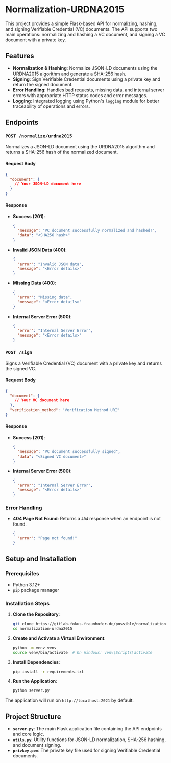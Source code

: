 # Normalization-URDNA2015

This project provides a simple Flask-based API for normalizing, hashing, and signing Verifiable Credential (VC) documents. The API supports two main operations: normalizing and hashing a VC document, and signing a VC document with a private key.

## Features
- **Normalization & Hashing**: Normalize JSON-LD documents using the URDNA2015 algorithm and generate a SHA-256 hash.
- **Signing**: Sign Verifiable Credential documents using a private key and return the signed document.
- **Error Handling**: Handles bad requests, missing data, and internal server errors with appropriate HTTP status codes and error messages.
- **Logging**: Integrated logging using Python's `logging` module for better traceability of operations and errors.

## Endpoints

### `POST /normalize/urdna2015`
Normalizes a JSON-LD document using the URDNA2015 algorithm and returns a SHA-256 hash of the normalized document.

#### Request Body
```json
{
  "document": { 
    // Your JSON-LD document here 
  }
}
```

#### Response
- **Success (201)**:
  ```json
  {
    "message": "VC document successfully normalized and hashed!",
    "data": "<SHA256 hash>"
  }
  ```
- **Invalid JSON Data (400)**:
  ```json
  {
    "error": "Invalid JSON data",
    "message": "<Error details>"
  }
  ```
- **Missing Data (400)**:
  ```json
  {
    "error": "Missing data",
    "message": "<Error details>"
  }
  ```
- **Internal Server Error (500)**:
  ```json
  {
    "error": "Internal Server Error",
    "message": "<Error details>"
  }
  ```

### `POST /sign`
Signs a Verifiable Credential (VC) document with a private key and returns the signed VC.

#### Request Body
```json
{
  "document": { 
    // Your VC document here 
  },
  "verification_method": "Verification Method URI"
}
```

#### Response
- **Success (201)**:
  ```json
  {
    "message": "VC document successfully signed",
    "data": "<Signed VC document>"
  }
  ```
- **Internal Server Error (500)**:
  ```json
  {
    "error": "Internal Server Error",
    "message": "<Error details>"
  }
  ```

### Error Handling
- **404 Page Not Found**: Returns a `404` response when an endpoint is not found.
  ```json
  {
    "error": "Page not found!"
  }
  ```

## Setup and Installation

### Prerequisites
- Python 3.12+
- `pip` package manager

### Installation Steps
1. **Clone the Repository**:
   ```bash
   git clone https://gitlab.fokus.fraunhofer.de/possible/normalization-urdna2015.git
   cd normalization-urdna2015
   ```

2. **Create and Activate a Virtual Environment**:
   ```bash
   python -m venv venv
   source venv/bin/activate  # On Windows: venv\Scripts\activate
   ```

3. **Install Dependencies**:
   ```bash
   pip install -r requirements.txt
   ```

4. **Run the Application**:
   ```bash
   python server.py
   ```

The application will run on `http://localhost:2021` by default.

## Project Structure

- **`server.py`**: The main Flask application file containing the API endpoints and core logic.
- **`utils.py`**: Utility functions for JSON-LD normalization, SHA-256 hashing, and document signing.
- **`privkey.pem`**: The private key file used for signing Verifiable Credential documents. 